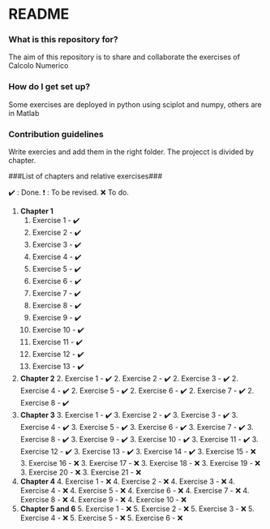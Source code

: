 # README #

### What is this repository for? ###

The aim of this repository is to share and collaborate the exercises of Calcolo Numerico

### How do I get set up? ###

Some exercises are deployed in python using sciplot and numpy, others are in Matlab

### Contribution guidelines ###
Write exercies and add them in the right folder.
The projecct is divided by chapter.

###List of chapters and relative exercises###

:heavy_check_mark: : Done.
:heavy_exclamation_mark: : To be revised.
:x: To do.

1. **Chapter 1**
    1. Exercise 1 - :heavy_check_mark:
    1. Exercise 2 - :heavy_check_mark:
    1. Exercise 3 - :heavy_check_mark:
    1. Exercise 4 - :heavy_check_mark:
    1. Exercise 5 - :heavy_check_mark:
    1. Exercise 6 - :heavy_check_mark:
    1. Exercise 7 - :heavy_check_mark:
    1. Exercise 8 - :heavy_check_mark:
    1. Exercise 9 - :heavy_check_mark:
    1. Exercise 10 - :heavy_check_mark:
    1. Exercise 11 - :heavy_check_mark:
    1. Exercise 12 - :heavy_check_mark:
    1. Exercise 13 - :heavy_check_mark:
2. **Chapter 2**
    2. Exercise 1 - :heavy_check_mark:
    2. Exercise 2 - :heavy_check_mark:
    2. Exercise 3 - :heavy_check_mark:
    2. Exercise 4 - :heavy_check_mark:
    2. Exercise 5 - :heavy_check_mark:
    2. Exercise 6 - :heavy_check_mark:
    2. Exercise 7 - :heavy_check_mark:
    2. Exercise 8 - :heavy_check_mark:
3. **Chapter 3**
    3. Exercise 1 - :heavy_check_mark:
    3. Exercise 2 - :heavy_check_mark:
    3. Exercise 3 - :heavy_check_mark:
    3. Exercise 4 - :heavy_check_mark:
    3. Exercise 5 - :heavy_check_mark:
    3. Exercise 6 - :heavy_check_mark:
    3. Exercise 7 - :heavy_check_mark:
    3. Exercise 8 - :heavy_check_mark:
    3. Exercise 9 - :heavy_check_mark:
    3. Exercise 10 - :heavy_check_mark:
    3. Exercise 11 - :heavy_check_mark:
    3. Exercise 12 - :heavy_check_mark:
    3. Exercise 13 - :heavy_check_mark:
    3. Exercise 14 - :heavy_check_mark:
    3. Exercise 15 - :x:
    3. Exercise 16 - :x:
    3. Exercise 17 - :x:
    3. Exercise 18 - :x:
    3. Exercise 19 - :x:
    3. Exercise 20 - :x:
    3. Exercise 21 - :x:
4. **Chapter 4**
    4. Exercise 1 - :x:
    4. Exercise 2 - :x:
    4. Exercise 3 - :x:
    4. Exercise 4 - :x:
    4. Exercise 5 - :x:
    4. Exercise 6 - :x:
    4. Exercise 7 - :x:
    4. Exercise 8 - :x:
    4. Exercise 9 - :x:
    4. Exercise 10 - :x:
5. **Chapter 5 and 6**
    5. Exercise 1 - :x:
    5. Exercise 2 - :x:
    5. Exercise 3 - :x:
    5. Exercise 4 - :x:
    5. Exercise 5 - :x:
    5. Exercise 6 - :x:
